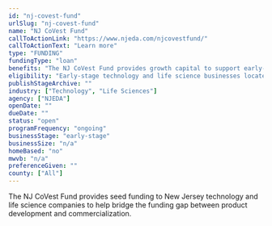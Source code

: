 ```yaml
---
id: "nj-covest-fund"
urlSlug: "nj-covest-fund"
name: "NJ CoVest Fund"
callToActionLink: "https://www.njeda.com/njcovestfund/"
callToActionText: "Learn more"
type: "FUNDING"
fundingType: "loan"
benefits: "The NJ CoVest Fund provides growth capital to support early-stage companies from product development towards successful, scalable commercialization. This funding is available at the critical stage between product development and commercial operation expansion, where limited funds are available and a funding gap exists. Investments through the NJ CoVest Fund will help stimulate business growth, additional capital investment, and creation of high-skilled jobs in New Jersey. Up to $250,000 is available."
eligibility: "Early-stage technology and life science businesses located in physical commercial office, co-working or incubator space in New Jersey, with at least 2 full-time founders that have a financial commitment to the company, and a minimum of 50% of its W-2 employees in New Jersey."
publishStageArchive: ""
industry: ["Technology", "Life Sciences"]
agency: ["NJEDA"]
openDate: ""
dueDate: ""
status: "open"
programFrequency: "ongoing"
businessStage: "early-stage"
businessSize: "n/a"
homeBased: "no"
mwvb: "n/a"
preferenceGiven: ""
county: ["All"]
---
```


The NJ CoVest Fund provides seed funding to New Jersey technology and life science companies to help bridge the funding gap between product development and commercialization.
